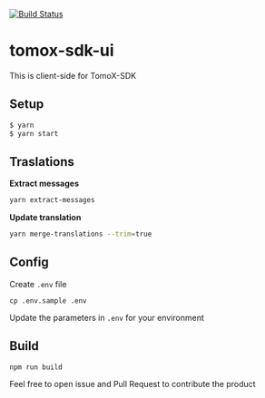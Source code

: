 [![Build Status](https://travis-ci.org/tomochain/tomox-sdk-ui.svg?branch=master)](https://travis-ci.org/tomochain/tomox-sdk-ui)

# tomox-sdk-ui

This is client-side for TomoX-SDK

## Setup

```bash
$ yarn
$ yarn start
```

## Traslations

**Extract messages**  
```bash
yarn extract-messages
```

**Update translation**
```bash
yarn merge-translations --trim=true
```

## Config
Create `.env` file
```
cp .env.sample .env
```
Update the parameters in `.env` for your environment

## Build
```
npm run build
```

Feel free to open issue and Pull Request to contribute the product
